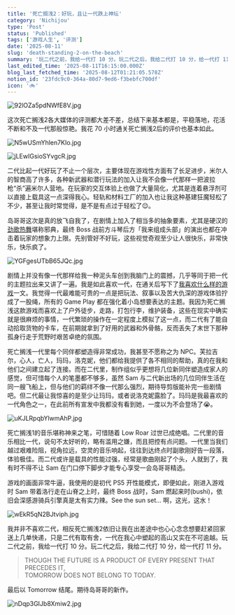 ```yaml
---
title: '死亡搁浅2：好玩，且让一代跌上神坛'
category: 'Nichijou'
type: 'Post'
status: 'Published'
tags: ['游戏人生', '评测']
date: '2025-08-11'
slug: 'death-standing-2-on-the-beach'
summary: '玩二代之前，我给一代打 10 分。玩二代之后，我给二代打 10 分，给一代打 11 分。'
last_edited_time: '2025-08-11T16:15:00.000Z'
blog_last_fetched_time: '2025-08-12T01:21:05.578Z'
notion_id: '23fdc9c0-364a-80d7-9ed6-f3bebfc700df'
icon: '🚲'
---
```


![92lOZa5pdNWfE8V.jpg](https://cdn.sa.net/2025/08/11/92lOZa5pdNWfE8V.jpg)

这次死亡搁浅2各大媒体的评测都大差不差，总结下来基本都是，平稳落地，花活不断和不及一代那般惊艳。我花 70 小时通关死亡搁浅2后的评价也基本如此。

![N5wUSmYhlen7KIo.jpg](https://cdn.sa.net/2025/08/11/N5wUSmYhlen7KIo.jpg)

![jLEwIGsioSYvgcR.jpg](https://cdn.sa.net/2025/08/11/jLEwIGsioSYvgcR.jpg)

二代比起一代好玩了不止一个层次，主要体现在游戏性方面有了长足进步，米尔人的智商高了许多，各种新武器和潜行玩法的加入让我不会像一代那样一把波拉枪“杀”遍米尔人营地。在玩家的交互体验上也做了大量简化，尤其是连着悬浮剂可以直接上载具这一点深得我心。轻轨和材料工厂的加入也让我这种基建狂魔轻松了不少，甚至让我时常觉得，是不是有点过于轻松了😌。

岛哥哥这次是真的放飞自我了，在剧情上加入了相当多的抽象要素，尤其是硬汉的[劲歌热舞](https://www.bilibili.com/video/BV1aBKVzxEFE)堪称邪典，最终 Boss 战前方斗琴后方「我来组成头部」的演出也都在冲击着玩家的想象力上限。先别管好不好玩，这些视觉奇观至少让人很快乐，非常快乐，快乐疯了。

![YGFgesUTbB65JQc.jpg](https://cdn.sa.net/2025/08/11/YGFgesUTbB65JQc.jpg)

剧情上并没有像一代那样给我一种泥头车创到我脑门上的震撼，几乎等同于把一代的主题拉出来又讲了一遍。我是如此喜欢一代，在通关后写下了[我喜欢什么样的游戏](https://varzy.me/posts/what-kind-of-games-do-I-like)一文。我觉得一代最难能可贵的一点是把玩法、叙事以及苦大仇深的游戏体验拧成了一股绳，所有的 Game Play 都在强化着小岛想要表达的主题。我因为死亡搁浅这款游戏而喜欢上了户外徒步，走路，打包行李，维护装备，这些在现实中确实就是很麻烦的事情，一代繁琐的操作在一定程度上模拟了这一点，而二代有了能自动拾取货物的卡车，在前期就拿到了好用的武器和外骨骼，反而丢失了末世下那种孤身行走于荒野时艰苦卓绝的氛围。

死亡搁浅一代里每个同伴都塑造得非常成功，我甚至不愿称之为 NPC。芙拉吉尔，心人，亡人，玛玛，洛克妮，他们都给我提供了各不相同的帮助，真的在我和他们之间建立起了连接。而在二代里，制作组似乎更想将几位新同伴塑造成家人的感觉，但可惜每个人的笔墨都不够多，虽然 Sam 与二代新出场的几位同伴生活在同一艘飞船上，但与他们的羁绊不像一代那么强烈，期待导剪版能补完一些剧情吧。但二代最让我惊喜的是至少让玛玛，或者说洛克妮露脸了。玛玛是我最喜欢的一代角色之一，在此前所有宣发中我都没有看到她，一度以为不会登场了😭。

![uKJLRpqbYlwmAhP.jpg](https://cdn.sa.net/2025/08/11/uKJLRpqbYlwmAhP.jpg)

死亡搁浅1的音乐堪称神来之笔，可惜随着 Low Roar 过世已成绝唱。二代里的音乐相比一代，说句不太好听的，略有滥用之嫌，而且把控有点问题。一代里当我们越过艰难险阻，视角拉远，空灵的音乐响起，往往到达终点时副歌刚好告一段落，体验极佳。而二代或许是载具的性能过强，经常是歌曲刚起了个头，人就到了，我有时不得不让 Sam 在门口停下脚步才能专心享受一会岛哥哥精选。

游戏的画面非常牛逼，我使用的是初代 PS5 开性能模式，即便如此，刚进入游戏时 Sam 带着洛行走在山脊之上时，最终 Boss 战时，Sam 燃起来时(bushi)，依旧会深感游骑兵引擎真是太有实力辣。See the sun set… 啊，这光，这水！

![wEkR5qN2BJtviph.jpg](https://cdn.sa.net/2025/08/11/wEkR5qN2BJtviph.jpg)

我并非不喜欢二代，相反死亡搁浅2依旧让我在出差途中也心心念念想要赶紧回家送上几单快递，只是二代有取有舍，一代在我心中塑起的高山又实在不可逾越。玩二代之前，我给一代打 10 分。玩二代之后，我给二代打 10 分，给一代打 11 分。

> THOUGH THE FUTURE IS A PRODUCT OF EVERY PRESENT THAT PRECEDES IT,  
> TOMORROW DOES NOT BELONG TO TODAY.

最后以 Tomorrow 结尾。期待岛哥哥的新作。

![nDqp3GIJb8Xmiw2.jpg](https://cdn.sa.net/2025/08/11/nDqp3GIJb8Xmiw2.jpg)
